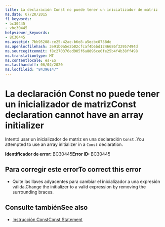 ```yaml
---
title: La declaración Const no puede tener un inicializador de matriz
ms.date: 07/20/2015
f1_keywords:
- bc30445
- vbc30445
helpviewer_keywords:
- BC30445
ms.assetid: 7bb95208-ce25-42ae-b6e8-a5ecbc0738de
ms.openlocfilehash: 3e91b0a5e2b02cfcaf4b6bd1246686f32957494d
ms.sourcegitcommit: f8c270376ed905f6a8896ce0fe25b4f4b38ff498
ms.translationtype: MT
ms.contentlocale: es-ES
ms.lasthandoff: 06/04/2020
ms.locfileid: "84396147"
---
```

# <a name="const-declaration-cannot-have-an-array-initializer"></a><span data-ttu-id="3e0dd-102">La declaración Const no puede tener un inicializador de matriz</span><span class="sxs-lookup"><span data-stu-id="3e0dd-102">Const declaration cannot have an array initializer</span></span>
<span data-ttu-id="3e0dd-103">Intentó usar un inicializador de matriz en una declaración `Const` .</span><span class="sxs-lookup"><span data-stu-id="3e0dd-103">You attempted to use an array initializer in a `Const` declaration.</span></span>  
  
 <span data-ttu-id="3e0dd-104">**Identificador de error:** BC30445</span><span class="sxs-lookup"><span data-stu-id="3e0dd-104">**Error ID:** BC30445</span></span>  
  
## <a name="to-correct-this-error"></a><span data-ttu-id="3e0dd-105">Para corregir este error</span><span class="sxs-lookup"><span data-stu-id="3e0dd-105">To correct this error</span></span>  
  
- <span data-ttu-id="3e0dd-106">Quite las llaves adyacentes para cambiar el inicializador a una expresión válida.</span><span class="sxs-lookup"><span data-stu-id="3e0dd-106">Change the initializer to a valid expression by removing the surrounding braces.</span></span>  
  
## <a name="see-also"></a><span data-ttu-id="3e0dd-107">Consulte también</span><span class="sxs-lookup"><span data-stu-id="3e0dd-107">See also</span></span>

- [<span data-ttu-id="3e0dd-108">Instrucción Const</span><span class="sxs-lookup"><span data-stu-id="3e0dd-108">Const Statement</span></span>](../language-reference/statements/const-statement.md)
